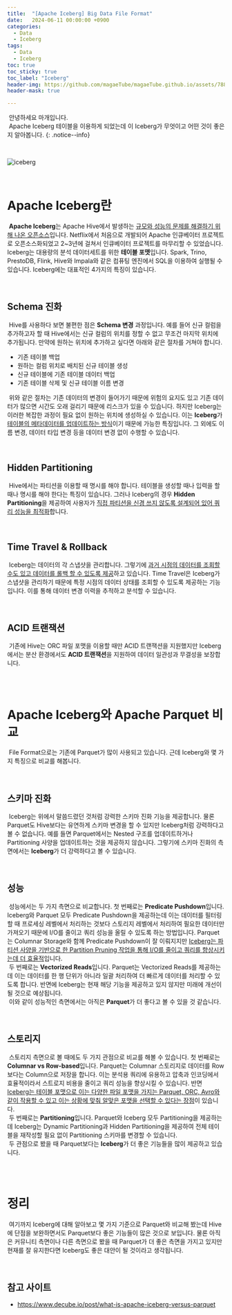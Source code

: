 ```yaml
---
title:  "[Apache Iceberg] Big Data File Format"
date:   2024-06-11 00:00:00 +0900
categories:
  - Data
  - Iceberg
tags:
  - Data
  - Iceberg
toc: true
toc_sticky: true
toc_label: "Iceberg"
header-img: https://github.com/magaeTube/magaeTube.github.io/assets/78892113/c4faaa2f-8d96-4830-bb97-aafbcfd59e5c
header-mask: true

---
```


&nbsp;안녕하세요 마개입니다.  
&nbsp;Apache Iceberg 테이블을 이용하게 되었는데 이 Iceberg가 무엇이고 어떤 것이 좋은지 알아봅니다.
{: .notice--info}

<br>

![iceberg](https://github.com/magaeTube/magaeTube.github.io/assets/78892113/c4faaa2f-8d96-4830-bb97-aafbcfd59e5c)


<br>

# Apache Iceberg란 
&nbsp;**Apache Iceberg**는 Apache Hive에서 발생하는 <u>규모와 성능의 문제를 해결하기 위해 나온 오픈소스</u>입니다. Netflix에서 처음으로 개발되어 Apache 인큐베이터 프로젝트로 오픈소스화되었고 2~3년에 걸쳐서 인큐베이터 프로젝트를 마무리할 수 있었습니다. Iceberg는 대용량의 분석 데이터세트를 위한 **테이블 포맷**입니다. Spark, Trino, PrestoDB, Flink, Hive와 Impala와 같은 컴퓨팅 엔진에서 SQL을 이용하여 실행될 수 있습니다. Iceberg에는 대표적인 4가지의 특징이 있습니다.

<br>

## Schema 진화
&nbsp;Hive를 사용하다 보면 불편한 점은 **Schema 변경** 과정입니다. 예를 들어 신규 컬럼을 추가하고자 할 때 Hive에서는 신규 컬럼의 위치를 정할 수 없고 무조건 마지막 위치에 추가됩니다. 만약에 원하는 위치에 추가하고 싶다면 아래와 같은 절차를 거쳐야 합니다.  

* 기존 테이블 백업
* 원하는 컬럼 위치로 배치된 신규 테이블 생성 
* 신규 테이블에 기존 테이블 데이터 백업
* 기존 테이블 삭제 및 신규 테이블 이름 변경  

&nbsp;위와 같은 절차는 기존 데이터의 변경이 들어가기 때문에 위험의 요지도 있고 기존 데이터가 많으면 시간도 오래 걸리기 때문에 리스크가 있을 수 있습니다. 하지만 Iceberg는 이러한 복잡한 과정이 필요 없이 원하는 위치에 생성하실 수 있습니다. 이는 **Iceberg**가 <u>테이블의 메타데이터를 업데이트하는 방식</u>이기 때문에 가능한 특징입니다. 그 외에도 이름 변경, 데이터 타입 변경 등을 데이터 변경 없이 수행할 수 있습니다.

<br>

## Hidden Partitioning
&nbsp;Hive에서는 파티션을 이용할 때 명시를 해야 합니다. 테이블을 생성할 때나 입력을 할 때나 명시를 해야 한다는 특징이 있습니다. 그러나 Iceberg의 경우 **Hidden Partitioning**을 제공하여 사용자가 <u>직접 파티션을 신경 쓰지 않도록 설계되어 있어 쿼리 성능을 최적화</u>합니다.

<br>

## Time Travel & Rollback
&nbsp;Iceberg는 데이터의 각 스냅샷을 관리합니다. 그렇기에 <u>과거 시점의 데이터를 조회할 수도 있고 데이터를 롤백 할 수 있도록 제공</u>하고 있습니다. Time Travel은 Iceberg가 스냅샷을 관리하기 때문에 특정 시점의 데이터 상태를 조회할 수 있도록 제공하는 기능입니다. 이를 통해 데이터 변경 이력을 추적하고 분석할 수 있습니다.

<br>

## ACID 트랜잭션
&nbsp;기존에 Hive는 ORC 파일 포맷을 이용할 때만 ACID 트랜잭션을 지원했지만 Iceberg에서는 분산 환경에서도 **ACID 트랜잭션**을 지원하여 데이터 일관성과 무결성을 보장합니다.

<br><br>

# Apache Iceberg와 Apache Parquet 비교
&nbsp;File Format으로는 기존에 Parquet가 많이 사용되고 있습니다. 근데 Iceberg와 몇 가지 특징으로 비교를 해봅니다.

<br>

## 스키마 진화
&nbsp;Iceberg는 위에서 말씀드렸던 것처럼 강력한 스키마 진화 기능을 제공합니다. 물론 Parquet도 Hive보다는 유연하게 스키마 변경을 할 수 있지만 Iceberg처럼 강력하다고 볼 수 없습니다. 예를 들면 Parquet에서는 Nested 구조를 업데이트하거나 Partitioning 사양을 업데이트하는 것을 제공하지 않습니다. 그렇기에 스키마 진화의 측면에서는 **Iceberg**가 더 강력하다고 볼 수 있습니다.

<br>

## 성능
&nbsp;성능에서는 두 가지 측면으로 비교합니다. 첫 번째로는 **Predicate Pushdown**입니다. Iceberg와 Parquet 모두 Predicate Pushdown을 제공하는데 이는 데이터를 필터링할 때 프로세싱 레벨에서 처리하는 것보다 스토리지 레벨에서 처리하여 필요한 데이터만 가져오기 때문에 I/O를 줄이고 쿼리 성능을 올릴 수 있도록 하는 방법입니다. Parquet는 Columnar Storage와 함께 Predicate Pushdown이 잘 이뤄지지만 <u>Iceberg는 파티션 사양을 기반으로 한 Partition Pruning 작업을 통해 I/O를 줄이고 쿼리를 향상시키는데 더 효율적</u>입니다.  
&nbsp;두 번째로는 **Vectorized Reads**입니다. Parquet는 Vectorized Reads를 제공하는데 이는 데이터를 한 행 단위가 아니라 일괄 처리하여 더 빠르게 데이터를 처리할 수 있도록 합니다. 반면에 Iceberg는 현재 해당 기능을 제공하고 있지 않지만 미래에 개선이 될 것으로 예상됩니다.  
&nbsp;이와 같이 성능적인 측면에서는 아직은 **Parquet**가 더 좋다고 볼 수 있을 것 같습니다.

<br>

## 스토리지
&nbsp;스토리지 측면으로 볼 때에도 두 가지 관점으로 비교를 해볼 수 있습니다. 첫 번째로는 **Columnar vs Row-based**입니다. Parquet는 Columnar 스토리지로 데이터를 Row보다는 Column으로 저장을 합니다. 이는 분석용 쿼리에 유용하고 압축과 인코딩에서 효율적이라서 스트로지 비용을 줄이고 쿼리 성능을 향상시킬 수 있습니다. 반면 <u>Iceberg는 테이블 포맷으로 이는 다양한 파일 포맷을 가지는 Parquet, ORC, Avro와 같이 작용할 수 있고 이는 상황에 맞춰 알맞은 포맷을 선택할 수 있다는 장점</u>이 있습니다.  
&nbsp;두 번째로는 **Partitioning**입니다. Parquet와 Iceberg 모두 Partitioning을 제공하는데 Iceberg는 Dynamic Partitioning과 Hidden Partitioning을 제공하여 전체 테이블을 재작성할 필요 없이 Partitioning 스키마를 변경할 수 있습니다.  
&nbsp;두 관점으로 봤을 때 Parquet보다는 **Iceberg**가 더 좋은 기능들을 많이 제공하고 있습니다.

<br><br>

# 정리
&nbsp;여기까지 Iceberg에 대해 알아보고 몇 가지 기준으로 Parquet와  비교해 봤는데 Hive에 단점을 보완하면서도 Parquet보다 좋은 기능들이 많은 것으로 보입니다. 물론 아직은 커뮤니티 측면이나 다른 측면으로 봤을 때 Parquet가 더 좋은 측면을 가지고 있지만 현재를 잘 유지한다면 Iceberg도 좋은 대안이 될 것이라고 생각됩니다. 

<br>

## 참고 사이트
* <a href="https://www.decube.io/post/what-is-apache-iceberg-versus-parquet">https://www.decube.io/post/what-is-apache-iceberg-versus-parquet</a>